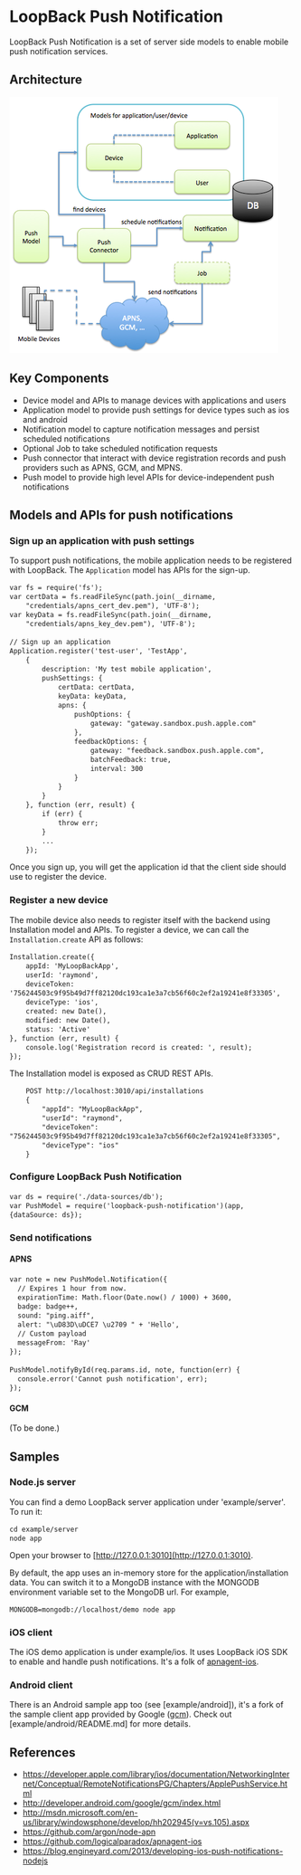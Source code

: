 # LoopBack Push Notification

LoopBack Push Notification is a set of server side models to enable mobile push
notification services.

## Architecture

![push-notification.png](push-notification.png)

## Key Components

* Device model and APIs to manage devices with applications and users
* Application model to provide push settings for device types such as ios and
android
* Notification model to capture notification messages and persist scheduled
notifications
* Optional Job to take scheduled notification requests
* Push connector that interact with device registration records and push
providers such as APNS, GCM, and MPNS.
* Push model to provide high level APIs for device-independent push notifications

## Models and APIs for push notifications

### Sign up an application with push settings

To support push notifications, the mobile application needs to be registered
with LoopBack. The `Application` model has APIs for the sign-up.

    var fs = require('fs');
    var certData = fs.readFileSync(path.join(__dirname,
        "credentials/apns_cert_dev.pem"), 'UTF-8');
    var keyData = fs.readFileSync(path.join(__dirname,
        "credentials/apns_key_dev.pem"), 'UTF-8');

    // Sign up an application
    Application.register('test-user', 'TestApp',
        {
            description: 'My test mobile application',
            pushSettings: {
                certData: certData,
                keyData: keyData,
                apns: {
                    pushOptions: {
                        gateway: "gateway.sandbox.push.apple.com"
                    },
                    feedbackOptions: {
                        gateway: "feedback.sandbox.push.apple.com",
                        batchFeedback: true,
                        interval: 300
                    }
                }
            }
        }, function (err, result) {
            if (err) {
                throw err;
            }
            ...
        });

Once you sign up, you will get the application id that the client side should
use to register the device.

### Register a new device

The mobile device also needs to register itself with the backend using
Installation model and APIs. To register a device, we can call the
`Installation.create` API as follows:

    Installation.create({
        appId: 'MyLoopBackApp',
        userId: 'raymond',
        deviceToken: '756244503c9f95b49d7ff82120dc193ca1e3a7cb56f60c2ef2a19241e8f33305',
        deviceType: 'ios',
        created: new Date(),
        modified: new Date(),
        status: 'Active'
    }, function (err, result) {
        console.log('Registration record is created: ', result);
    });

The Installation model is exposed as CRUD REST APIs.

        POST http://localhost:3010/api/installations
        {
            "appId": "MyLoopBackApp",
            "userId": "raymond",
            "deviceToken": "756244503c9f95b49d7ff82120dc193ca1e3a7cb56f60c2ef2a19241e8f33305",
            "deviceType": "ios"
        }

### Configure LoopBack Push Notification

    var ds = require('./data-sources/db');
    var PushModel = require('loopback-push-notification')(app, {dataSource: ds});


### Send notifications

#### APNS

    var note = new PushModel.Notification({
      // Expires 1 hour from now.
      expirationTime: Math.floor(Date.now() / 1000) + 3600,
      badge: badge++,
      sound: "ping.aiff",
      alert: "\uD83D\uDCE7 \u2709 " + 'Hello',
      // Custom payload
      messageFrom: 'Ray'
    });

    PushModel.notifyById(req.params.id, note, function(err) {
      console.error('Cannot push notification', err);
    });

#### GCM

(To be done.)

## Samples

### Node.js server

You can find a demo LoopBack server application under 'example/server'. To run
it:

    cd example/server
    node app

Open your browser to [http://127.0.0.1:3010](http://127.0.0.1:3010).

By default, the app uses an in-memory store for the application/installation data.
You can switch it to a MongoDB instance with the MONGODB environment variable
set to the MongoDB url. For example,

    MONGODB=mongodb://localhost/demo node app

### iOS client

The iOS demo application is under example/ios. It uses LoopBack iOS SDK to enable
and handle push notifications. It's a folk of [apnagent-ios](https://github.com/logicalparadox/apnagent-ios).


### Android client

There is an Android sample app too (see [example/android]), it's a fork of the
sample client app provided by Google ([gcm](http://code.google.com/p/gcm)).
Check out [example/android/README.md] for more details.

## References

- https://developer.apple.com/library/ios/documentation/NetworkingInternet/Conceptual/RemoteNotificationsPG/Chapters/ApplePushService.html
- http://developer.android.com/google/gcm/index.html
- http://msdn.microsoft.com/en-us/library/windowsphone/develop/hh202945(v=vs.105).aspx
- https://github.com/argon/node-apn
- https://github.com/logicalparadox/apnagent-ios
- https://blog.engineyard.com/2013/developing-ios-push-notifications-nodejs


